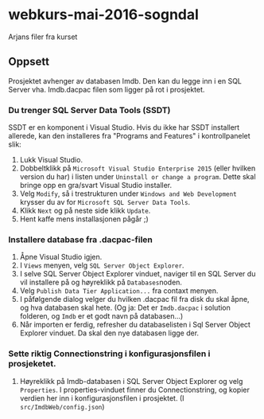 # webkurs-mai-2016-sogndal
Arjans filer fra kurset

## Oppsett
Prosjektet avhenger av databasen Imdb. Den kan du legge inn i en SQL Server vha. Imdb.dacpac filen som ligger på rot i prosjektet.


### Du trenger SQL Server Data Tools (SSDT)
SSDT er en komponent i Visual Studio. Hvis du ikke har SSDT installert allerede, kan den installeres fra "Programs and Features" i kontrollpanelet slik:

1. Lukk Visual Studio.
2. Dobbeltklikk på `Microsoft Visual Studio Enterprise 2015` (eller hvilken version du har) i listen under `Uninstall or change a program`. Dette skal bringe opp en gra/svart Visual Studio installer.
3. Velg `Modify`, så i trestrukturen under `Windows and Web Development` krysser du av for `Microsoft SQL Server Data Tools`.
4. Klikk `Next` og på neste side klikk `Update`.
5. Hent kaffe mens installasjonen pågår ;)


### Installere database fra .dacpac-filen
1. Åpne Visual Studio igjen.
2. I `Views` menyen, velg `SQL Server Object Explorer`.
3. I selve SQL Server Object Explorer vinduet, naviger til en SQL Server du vil installere på og høyreklikk på `Databases`noden.
4. Velg `Publish Data Tier Application...` fra contaxt menyen.
5. I påfølgende dialog velger du hvilken .dacpac fil fra disk du skal åpne, og hva databasen skal hete. (Og ja: Det er `Imdb.dacpac` i solution folderen, og `Imdb` er et godt navn på databasen...)
6. Når importen er ferdig, refresher du databaselisten i Sql Server Object Explorer vinduet. Da skal den nye databasen ligge der.


### Sette riktig Connectionstring i konfigurasjonsfilen i prosjeketet.
1. Høyreklikk på Imdb-databasen i SQL Server Object Explorer og velg `Properties`. I properties-vinduet finner du Connectionstring, og kopier verdien her inn i konfigurasjonsfilen i prosjektet. (I `src/ImdbWeb/config.json`)


